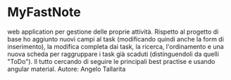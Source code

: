 # MyFastNote

web application per gestione delle proprie attività.
Rispetto al progetto di base ho aggiunto nuovi campi al task (modificando quindi anche la form di inserimento), la modifica completa dai task, la ricerca, l'ordinamento e una nuova scheda per raggruppare i task già scaduti (distinguendoli da quelli "ToDo"). Il tutto cercando di seguire le principali best practise e usando angular material.
Autore: Angelo Tallarita 
